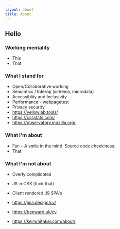 ```yaml
---
layout: about
title: About
---
```

## Hello

### Working mentality

* This
* That

### What I stand for

* Open/Collaborative working
* Semantics / Interop (schema, microdata)  
* Accessiblity and Inclusivity
* Performance - webpagetest
* Privacy security
* https://yellowlab.tools/
* https://cssstats.com/
* https://observatory.mozilla.org/

### What I'm about

* Fun – A smile in the mind. Source code cheekiness.
* That

### What I'm not about

* Overly complicated
* JS in CSS (fuck that)
* Client rendered JS SPA's

* https://jina.design/cv/
* https://benward.uk/cv
* https://keirwhitaker.com/about/